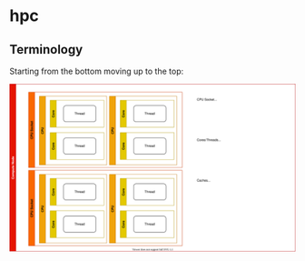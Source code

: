 # hpc


## Terminology

Starting from the bottom moving up to the top:

![hpc-terms](attachments/hpc-terms.svg)